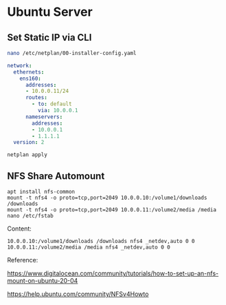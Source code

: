 # Ubuntu Server

## Set Static IP via CLI

```bash
nano /etc/netplan/00-installer-config.yaml
```

``` yaml
network:
  ethernets:
    ens160:
      addresses: 
      - 10.0.0.11/24
      routes:
        - to: default
          via: 10.0.0.1
      nameservers:
        addresses:
        - 10.0.0.1
        - 1.1.1.1
  version: 2
```

``` shell
netplan apply
```

## NFS Share Automount

``` shell
apt install nfs-common
mount -t nfs4 -o proto=tcp,port=2049 10.0.0.10:/volume1/downloads /downloads
mount -t nfs4 -o proto=tcp,port=2049 10.0.0.11:/volume2/media /media
nano /etc/fstab
```

Content:

``` shell
10.0.0.10:/volume1/downloads /downloads nfs4 _netdev,auto 0 0
10.0.0.11:/volume2/media /media nfs4 _netdev,auto 0 0
```

Reference:

https://www.digitalocean.com/community/tutorials/how-to-set-up-an-nfs-mount-on-ubuntu-20-04

https://help.ubuntu.com/community/NFSv4Howto